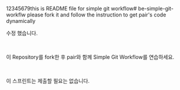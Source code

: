 12345679this is README file for simple git workflow# be-simple-git-workflw
please fork it and follow the instruction to get pair's code dynamically

수정 했습니다.

<br />

이 Repository를 fork한 후 pair와 함께 Simple Git Workflow를 연습하세요.

<br />

이 스프린트는 제출할 필요는 없습니다.
